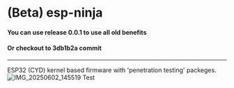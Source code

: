 # (Beta) esp-ninja
#### You can use release 0.0.1 to use all old benefits
#### Or checkout to 3db1b2a commit
-----
ESP32 (CYD) kernel based firmware with 'penetration testing' packeges. 
![IMG_20250602_145519](https://github.com/user-attachments/assets/4b2cd21e-bbd4-4fd4-a07d-558f58d45e5a)
Test
